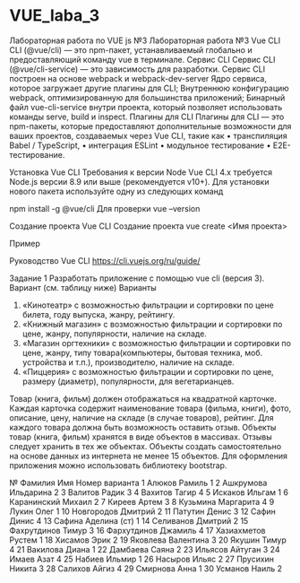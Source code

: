 # VUE_laba_3
Лабораторная работа по VUE js №3
Лабораторная работа №3
Vue CLI
CLI (@vue/cli) — это npm-пакет, устанавливаемый глобально и предоставляющий команду vue в терминале. 
Сервис CLI
Сервис CLI (@vue/cli-service) — это зависимость для разработки. Сервис CLI построен на  основе webpack и webpack-dev-server
Ядро сервиса, которое загружает другие плагины для CLI;
Внутреннюю конфигурацию webpack, оптимизированную для большинства приложений;
Бинарный файл vue-cli-service внутри проекта, который позволяет использовать команды serve, build и inspect.
Плагины для CLI
Плагины для CLI — это npm-пакеты, которые предоставляют дополнительные возможности для ваших проектов, создаваемых через Vue CLI, такие как 
•	транспиляция Babel / TypeScript, 
•	интеграция ESLint 
•	модульное тестирование
•	E2E-тестирование. 

Установка  Vue CLI
Требования к версии Node
Vue CLI 4.x требуется Node.js версии 8.9 или выше (рекомендуется v10+). 
Для установки нового пакета используйте одну из следующих команд

npm install -g @vue/cli
Для проверки
vue –version




Создание проекта  Vue CLI
Создание проекта
vue create <Имя проекта>

Пример
 
Руководство Vue CLI
https://cli.vuejs.org/ru/guide/

Задание 1 
Разработать приложение с помощью vue cli (версия 3). Вариант (см. таблицу ниже)
Варианты
1.	«Кинотеатр» с возможностью фильтрации и сортировки по цене билета, году выпуска, жанру, рейтингу.
2.	«Книжный магазин» с возможностью фильтрации и сортировки по цене, жанру, популярности, наличие на складе.
3.	«Магазин оргтехники» с возможностью фильтрации и сортировки по цене, жанру, типу товара(компьютеры, бытовая техника, моб. устройства  и т.п.), производителю, наличие на складе. 
4.	«Пиццерия» с возможностью фильтрации и сортировки по цене, размеру (диаметр), популярности, для вегетарианцев.

Товар (книга, фильм) должен отображаться на квадратной карточке. Каждая карточка содержит наименование товара (фильма, книги), фото, описание, цену, наличие на складе (в случае товаров), рейтинг. Для каждого товара должна быть возможность оставить отзыв. 
Объекты товар (книга, фильм) хранятся в виде объектов в массивах. Отзывы следует хранить в тех же объектах. Объекты создать самостоятельно на основе данных из интернета не менее 15 объектов.
Для оформления приложения можно использовать библиотеку bootstrap.

№	Фамилия	Имя	Номер варианта 
1	Алюков 	Рамиль	1
2	Ашкрумова 	Ильдарина	2
3	Валитов 	Радик	3
4	Вахитов 	Тагир	4
5	Искаков 	Ильгам	1
6	Каранинский 	Михаил	2
7	Киреев 	Артем	3
8	Кузьмина 	Маргарита	4
9	Лукин 	Олег	1
10	Новгородов 	Дмитрий	2
11	Патутин 	Денис	3
12	Сафин 	Динис	4
13	Сафина 	Аделина (ст)	1
14	Селиванов 	Дмитрий	2
15	Фахрутдинов 	Тимур	3
16	Фархутдинов 	Джамиль	4
17	Хазиахметов 	Рустем	1
18	Хисамов 	Эрик	2
19	Яковлева 	Валентина	3
20	Якушин 	Тимур	4
21	Вакилова 	Диана	1
22	Дамбаева 	Саяна	2
23	Ильясов 	Айтуган	3
24	Имаев 	Азат	4
25	Набиев 	Ильмир	1
26	Насыров 	Ильяс	2
27	Прусихин 	Никита	3
28	Салихов 	Айгиз	4
29	Смирнова 	Анна	1
30	Усманов 	Наиль	2




